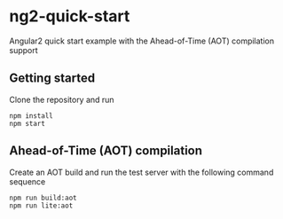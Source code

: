 # ng2-quick-start
Angular2 quick start example with the Ahead-of-Time (AOT) compilation support

## Getting started
Clone the repository and run

```
npm install
npm start
```

## Ahead-of-Time (AOT) compilation
Create an AOT build and run the test server with the following command sequence 
```
npm run build:aot
npm run lite:aot
```
